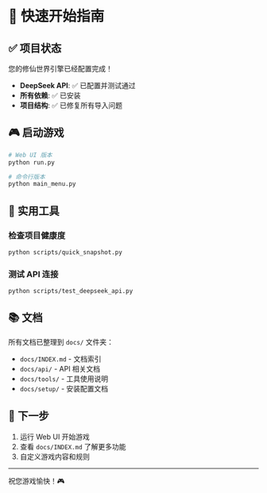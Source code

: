 # 🚀 快速开始指南

## ✅ 项目状态

您的修仙世界引擎已经配置完成！

- **DeepSeek API**: ✅ 已配置并测试通过
- **所有依赖**: ✅ 已安装
- **项目结构**: ✅ 已修复所有导入问题

## 🎮 启动游戏

```bash
# Web UI 版本
python run.py

# 命令行版本
python main_menu.py
```

## 🔧 实用工具

### 检查项目健康度
```bash
python scripts/quick_snapshot.py
```

### 测试 API 连接
```bash
python scripts/test_deepseek_api.py
```

## 📚 文档

所有文档已整理到 `docs/` 文件夹：
- `docs/INDEX.md` - 文档索引
- `docs/api/` - API 相关文档
- `docs/tools/` - 工具使用说明
- `docs/setup/` - 安装配置文档

## 🎯 下一步

1. 运行 Web UI 开始游戏
2. 查看 `docs/INDEX.md` 了解更多功能
3. 自定义游戏内容和规则

---

祝您游戏愉快！🎮
